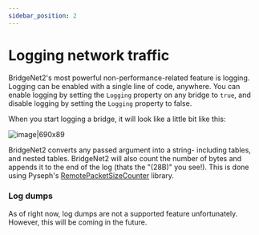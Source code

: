 ```yaml
---
sidebar_position: 2
---
```


# Logging network traffic

BridgeNet2's most powerful non-performance-related feature is logging. Logging can be enabled with a single line of code, anywhere. You can enable logging by setting the `Logging` property on any bridge to `true`, and disable logging by setting the `Logging` property to false. 

When you start logging a bridge, it will look like a little bit like this:

![image|690x89](https://devforum-uploads.s3.dualstack.us-east-2.amazonaws.com/uploads/original/5X/f/9/a/c/f9acd229d50af22ebc8785c272e70133e7b4bc12.png)

BridgeNet2 converts any passed argument into a string- including tables, and nested tables. BridgeNet2 will also count the number of bytes and appends it to the end of the log (thats the "(28B)" you see!). This is done using Pyseph's [RemotePacketSizeCounter](https://github.com/PysephWasntAvailable/RemotePacketSizeCounter) library.

### Log dumps

As of right now, log dumps are not a supported feature unfortunately. However, this will be coming in the future.